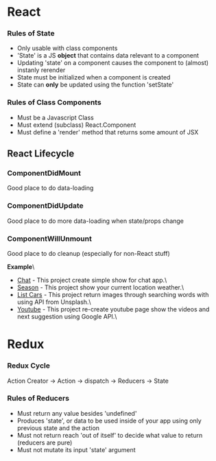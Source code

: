 # React

### Rules of State
- Only usable with class components
- 'State' is a JS **object** that contains data relevant to a component
- Updating 'state' on a component causes the component to (almost) instanly rerender
- State must be initialized when a component is created
- State can **only** be updated using the function 'setState'
### Rules of Class Components
- Must be a Javascript Class
- Must extend (subclass) React.Component
- Must define a 'render' method that returns some amount of JSX


## React Lifecycle
### ComponentDidMount
Good place to do data-loading
### ComponentDidUpdate
Good place to do more data-loading when state/props change
### ComponentWillUnmount
Good place to do cleanup (especially for non-React stuff)

**Example**\
- [Chat](https://github.com/khuongtran19/ReactMiniProj1) - This project create simple show for chat app.\
- [Season](https://github.com/khuongtran19/ReactMiniProj2) - This project show your current location weather.\
- [List Cars](https://github.com/khuongtran19/ReactMiniProj3) - This project return images through searching words with using API from Unsplash.\
- [Youtube](https://github.com/khuongtran19/ReactMiniProj4) - This project re-create youtube page show the videos and next suggestion using Google API.\

# Redux
### Redux Cycle
Action Creator -> Action -> dispatch -> Reducers -> State

### Rules of Reducers
- Must return any value besides 'undefined'
- Produces 'state', or data to be used inside of your app using only previous state and the action
- Must not return reach 'out of itself' to decide what value to return (reducers are pure)
- Must not mutate its input 'state' argument